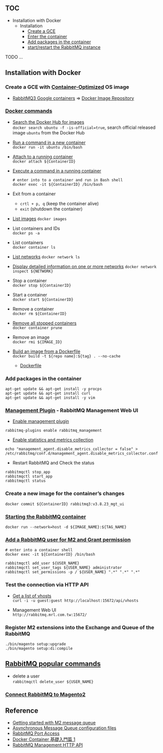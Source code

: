 ## TOC
* Installation with Docker
  * Installation
     * [Create a GCE](#create-a-gce-with-container-optimized-os-image)
     * [Enter the container](#docker-commands)
     * [Add packages in the container](#add-packages-in-the-container)
     * [start/restart the RabbitMQ instance](#starting-the-rabbitmq-container)

TODO ...

## Installation with Docker
### Create a GCE with [Container-Optimized](https://cloud.google.com/container-optimized-os/docs/concepts/features-and-benefits) OS image
* [RabbitMQ3 Google containers](https://console.cloud.google.com/marketplace/product/google/rabbitmq3?project=czechrepublic-290206) => [Docker Image Repository](https://console.cloud.google.com/gcr/images/cloud-marketplace/GLOBAL/google/rabbitmq3)

### [Docker commands](https://docs.docker.com/engine/reference/run/)
* [Search the Docker Hub for images](https://docs.docker.com/engine/reference/commandline/search/)  
  `docker search ubuntu -f -is-official=true`, search official released image `ubuntu` from the Docker Hub
 
* [Run a command in a new container](https://docs.docker.com/engine/reference/commandline/run/)  
  `docker run -it ubuntu /bin/bash`

* [Attach to a running container](https://docs.docker.com/engine/reference/commandline/attach/)  
  `docker attach ${ContainerID}`  
 
* [Execute a command in a running container](https://docs.docker.com/engine/reference/commandline/exec/)  
  ```
  # enter into to a container and run in Bash shell
  docker exec -it ${ContainerID} /bin/bash
  ```
  
* Exit from a container 
  * `crtl + p, q` (keep the container alive)
  * `exit` (shutdown the container)

* [List images](https://docs.docker.com/engine/reference/commandline/images/)
  `docker images`

* List containers and IDs  
  `docker ps -a`
  
* List containers  
  `docker container ls`
  
* [List networks](https://docs.docker.com/engine/reference/commandline/network_ls/)
  `docker network ls`
  
* [Display detailed information on one or more networks](https://docs.docker.com/engine/reference/commandline/network_inspect/)
  `docker network inspect ${NETWORK}`

* Stop a container  
  `docker stop ${ContainerID}`

* Start a container  
  `docker start ${ContainerID}`

* Remove a container  
  `docker rm ${ContainerID}`
  
* [Remove all stopped containers](https://docs.docker.com/engine/reference/commandline/container_prune/)  
  `docker container prune`

* Remove an image    
  `docker rmi ${IMAGE_ID}`
  
* [Build an image from a Dockerfile](https://docs.docker.com/engine/reference/commandline/build/)  
  `docker build -t ${repo name}:${tag} . --no-cache`
  
  * [Dockerfile](https://docs.docker.com/engine/reference/builder/)


### Add packages in the container 
```
apt-get update && apt-get install -y procps
apt-get update && apt-get install curl
apt-get update && apt-get install -y vim
```

### [Management Plugin](https://www.rabbitmq.com/management.html) - RabbitMQ Management Web UI
* [Enable management plugin](https://www.rabbitmq.com/management.html#getting-started)
```
rabbitmq-plugins enable rabbitmq_management
```

* [Enable statistics and metrics collection](https://www.rabbitmq.com/management.html#disable-stats)
```
echo "management_agent.disable_metrics_collector = false" > /etc/rabbitmq/conf.d/management_agent.disable_metrics_collector.conf
```

* Restart RabbitMQ and Check the status
```
rabbitmqctl stop_app
rabbitmqctl start_app
rabbitmqctl status
```

### Create a new image for the container’s changes
`docker commit ${ContainerID} rabbitmq3:v3.8.23_mgt_ui`

### [Starting the RabbitMQ container](https://github.com/GoogleCloudPlatform/rabbitmq-docker/blob/master/README.md#using-docker)  
`docker run --network=host -d ${IMAGE_NAME}:${TAG_NAME}`

### [Add a RabbitMQ user for M2 and Grant permission](https://www.rabbitmq.com/access-control.html)
```
# enter into a container shell
docker exec -it ${ContainerID} /bin/bash

rabbitmqctl add_user ${USER_NAME}
rabbitmqctl set_user_tags ${USER_NAME} administrator
rabbitmqctl set_permissions -p / ${USER_NAME} ".*" ".*" ".*"
```

### Test the connection via HTTP API
* [Get a list of vhosts](https://rawcdn.githack.com/rabbitmq/rabbitmq-server/v3.8.23/deps/rabbitmq_management/priv/www/api/index.html)  
  `curl -i -u guest:guest http://localhost:15672/api/vhosts`

* Management Web UI  
  `http://rabbitmq.mrl.com.tw:15672/`

### Register M2 extensions into the Exchange and Queue of the RabbitMQ 
```
./bin/magento setup:upgrade
./bin/magento setup:di:compile
```





## [RabbitMQ popular commands](https://www.rabbitmq.com/rabbitmqctl.8.html) 
* delete a user  
  `rabbitmqctl delete_user ${USER_NAME}`

### [Connect RabbitMQ to Magento2](https://devdocs.magento.com/guides/v2.4/install-gde/prereq/install-rabbitmq.html#connect-rabbitmq-to-magento-open-source-or-adobe-commerce)


## Reference
* [Getting started with M2 message queue](https://www.atwix.com/magento-2/getting-started-with-message-queues-in-magento/)
* [Asynchronous Message Queue configuration files](https://devdocs.magento.com/guides/v2.4/extension-dev-guide/message-queues/async-message-queue-config-files.html)
* [RabbitMQ Port Access](https://www.rabbitmq.com/networking.html#ports)
* [Docker Container 基礎入門篇 1](https://azole.medium.com/docker-container-%E5%9F%BA%E7%A4%8E%E5%85%A5%E9%96%80%E7%AF%87-1-3cb8876f2b14)
* [RabbitMQ Management HTTP API](https://rawcdn.githack.com/rabbitmq/rabbitmq-server/v3.8.23/deps/rabbitmq_management/priv/www/api/index.html)
